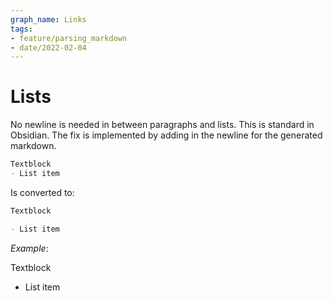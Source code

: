 ```yaml
---
graph_name: Links
tags:
- feature/parsing_markdown
- date/2022-02-04
---
```

   
# Lists   
No newline is needed in between paragraphs and lists. This is standard in Obsidian. The fix is implemented by adding in the newline for the generated markdown.   
   
``` md
Textblock
- List item
```
   
   
Is converted to:   
``` md
Textblock

- List item
```
   
   
_Example_:    
   
Textblock   
   
- List item